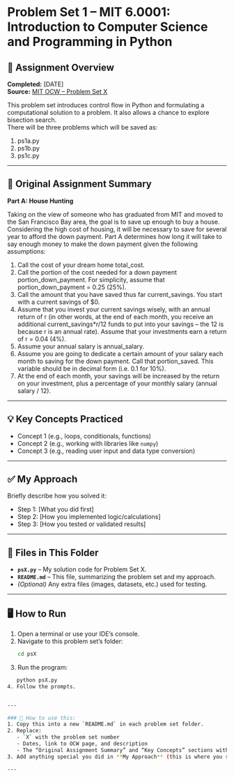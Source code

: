 # Problem Set 1 – MIT 6.0001: Introduction to Computer Science and Programming in Python

## 📄 Assignment Overview  
**Completed:** [DATE]     
**Source:** [MIT OCW – Problem Set X](LINK_TO_OCW_PROBLEM)  

This problem set introduces control flow in Python and formulating a computational solution to a problem. It also allows a chance to explore bisection search.  
There will be three problems which will be saved as:
1. ps1a.py
2. ps1b.py
3. ps1c.py

---

## 📝 Original Assignment Summary

**Part A: House Hunting**  

Taking on the view of someone who has graduated from MIT and moved to the San Francisco Bay area, the goal is to save up enough to buy a house. Considering the high cost of housing, it will be necessary to save for several year to afford the down payment. Part A determines how long it will take to say enough money to make the down payment given the following assumptions:

1. Call the cost of your dream home total_cost.
2. Call the portion of the cost needed for a down payment portion_down_payment. For
simplicity, assume that portion_down_payment = 0.25 (25%).
3. Call the amount that you have saved thus far current_savings. You start with a current
savings of $0. 
4. Assume that you invest your current savings wisely, with an annual return of r (in other words,
at the end of each month, you receive an additional current_savings*r/12 funds to put into
your savings – the 12 is because r is an annual rate). Assume that your investments earn a 
return of r = 0.04 (4%).
5. Assume your annual salary is annual_salary.
6. Assume you are going to dedicate a certain amount of your salary each month to saving for 
the down payment. Call that portion_saved. This variable should be in decimal form (i.e. 0.1
for 10%). 
7. At the end of each month, your savings will be increased by the return on your investment,
plus a percentage of your monthly salary (annual salary / 12).

---

## 💡 Key Concepts Practiced
- Concept 1 (e.g., loops, conditionals, functions)
- Concept 2 (e.g., working with libraries like `numpy`)
- Concept 3 (e.g., reading user input and data type conversion)

---

## ✅ My Approach
Briefly describe how you solved it:
- Step 1: [What you did first]
- Step 2: [How you implemented logic/calculations]
- Step 3: [How you tested or validated results]

---

## 📂 Files in This Folder
- **`psX.py`** – My solution code for Problem Set X.
- **`README.md`** – This file, summarizing the problem set and my approach.
- *(Optional)* Any extra files (images, datasets, etc.) used for testing.

---

## 🖥️ How to Run
1. Open a terminal or use your IDE’s console.
2. Navigate to this problem set’s folder:
   ```bash
   cd psX
3. Run the program:
```bash
   python psX.py
4. Follow the prompts.


---

### 📌 How to use this:
1. Copy this into a new `README.md` in each problem set folder.
2. Replace:
   - `X` with the problem set number
   - Dates, link to OCW page, and description
   - The “Original Assignment Summary” and “Key Concepts” sections with details from that pset’s instructions
3. Add anything special you did in **My Approach** (this is where you show your thought process).

---
